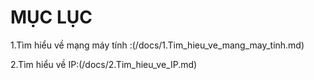 
# **MỤC LỤC**
1.Tìm hiểu về mạng máy tính :(/docs/1.Tim_hieu_ve_mang_may_tinh.md)  

2.Tìm hiểu về IP:(/docs/2.Tim_hieu_ve_IP.md)
